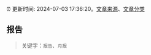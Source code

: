 :alarm_clock: 更新时间: 2024-07-03 17:36:20。[文章来源](/README.md)、[文章分类](/TAGS.md)

## 报告


> 关键字：`报告`、`月报`



